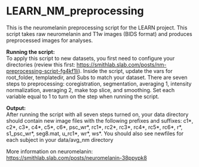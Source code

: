 # LEARN_NM_preprocessing

This is the neuromelanin preprocessing script for the LEARN project. This script takes raw neuromelanin and T1w images (BIDS format) and produces preprocessed images for analyses.

<b>Running the script:</b><br>
To apply this script to new datasets, you first need to configure your directories (review this first: https://smithlab.slab.com/posts/nm-preprocessing-script-fg4kf1li). Inside the script, update the vars for root_folder, templatedir, and Subs to match your dataset. There are seven steps to preprocessing: coregistration, segmentation, averaging 1, intensity normalization, averaging 2, make top slice, and smoothing. Set each variable equal to 1 to turn on the step when running the script.

<b>Output:</b><br>
After running the script with all seven steps turned on, your data directory should contain new image files with the following prefixes and suffixes: c1*, c2*, c3*, c4*, c5*, c6*, psc_wr*, rc1*, rc2*, rc3*, rc4*, rc5*, rc6*, r*, s1_psc_wr*, seg8.mat, u_rc1*, wr*, ws*. You should also see newfiles for each subject in your data/avg_nm directory

More information on neuromelanin: https://smithlab.slab.com/posts/neuromelanin-38ppypk8
